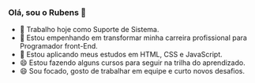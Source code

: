 ### Olá, sou o Rubens 👋


- 🔭 Trabalho hoje como Suporte de Sistema.
- 🌱 Estou empenhando em transformar minha carreira profissional para Programador front-End.
- 👯 Estou aplicando meus estudos em HTML, CSS e JavaScript.
- 😄 Estou fazendo alguns cursos para seguir na trilha do aprendizado.
- 😄 Sou focado, gosto de trabalhar em equipe e curto novos desafios.


